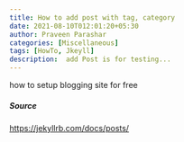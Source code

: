 ```yaml
---
title: How to add post with tag, category
date: 2021-08-10T012:01:20+05:30
author: Praveen Parashar
categories: [Miscellaneous]
tags: [HowTo, Jkeyll]
description:  add Post is for testing...
---
```

how to setup blogging site for free

##### Source
https://jekyllrb.com/docs/posts/